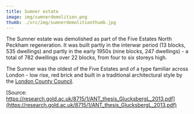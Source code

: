 ```yaml
---
title: Sumner estate
image: img/sumnerdemolition.png
thumb: ./src/img/sumnerdemolitionthumb.jpg
---
```

The Sumner estate was demolished as part of the Five Estates North Peckham regeneration. It was built partly in the interwar period (13 blocks, 535 dwellings) and partly in the early 1950s (nine blocks, 247 dwellings) - a total of 782 dwellings over 22 blocks, from four to six storeys high.

The Sumner was the oldest of the Five Estates and of a type familiar across London - low rise, red brick and built in a traditional architectural style by the [London County Council](https://en.wikipedia.org/wiki/London_County_Council).

[Source: https://research.gold.ac.uk/8715/1/ANT_thesis_GlucksbergL_2013.pdf](https://research.gold.ac.uk/8715/1/ANT_thesis_GlucksbergL_2013.pdf)
